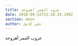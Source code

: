 ```yaml
---
title: غروب العمر أهزوجة
date: 2018-09-22T23:28:19.198Z
section: main
author: علي كامل
---
```

غروب العمر أهزوجة
